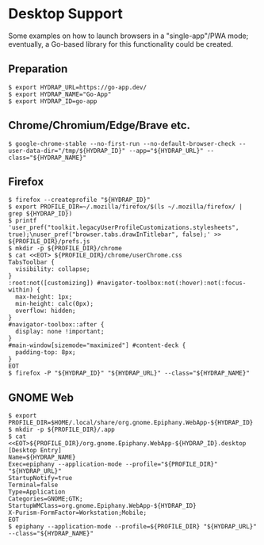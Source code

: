 # Desktop Support

Some examples on how to launch browsers in a "single-app"/PWA mode; eventually, a Go-based library for this functionality could be created.

## Preparation

```shell
$ export HYDRAP_URL=https://go-app.dev/
$ export HYDRAP_NAME="Go-App"
$ export HYDRAP_ID=go-app
```

## Chrome/Chromium/Edge/Brave etc.

```shell
$ google-chrome-stable --no-first-run --no-default-browser-check --user-data-dir="/tmp/${HYDRAP_ID}" --app="${HYDRAP_URL}" --class="${HYDRAP_NAME}"
```

## Firefox

```shell
$ firefox --createprofile "${HYDRAP_ID}"
$ export PROFILE_DIR=~/.mozilla/firefox/$(ls ~/.mozilla/firefox/ | grep ${HYDRAP_ID})
$ printf 'user_pref("toolkit.legacyUserProfileCustomizations.stylesheets", true);\nuser_pref("browser.tabs.drawInTitlebar", false);' >> ${PROFILE_DIR}/prefs.js
$ mkdir -p ${PROFILE_DIR}/chrome
$ cat <<EOT> ${PROFILE_DIR}/chrome/userChrome.css
TabsToolbar {
  visibility: collapse;
}
:root:not([customizing]) #navigator-toolbox:not(:hover):not(:focus-within) {
  max-height: 1px;
  min-height: calc(0px);
  overflow: hidden;
}
#navigator-toolbox::after {
  display: none !important;
}
#main-window[sizemode="maximized"] #content-deck {
  padding-top: 8px;
}
EOT
$ firefox -P "${HYDRAP_ID}" "${HYDRAP_URL}" --class="${HYDRAP_NAME}"
```

## GNOME Web

```shell
$ export PROFILE_DIR=$HOME/.local/share/org.gnome.Epiphany.WebApp-${HYDRAP_ID}
$ mkdir -p ${PROFILE_DIR}/.app
$ cat <<EOT>${PROFILE_DIR}/org.gnome.Epiphany.WebApp-${HYDRAP_ID}.desktop
[Desktop Entry]
Name=${HYDRAP_NAME}
Exec=epiphany --application-mode --profile="${PROFILE_DIR}" "${HYDRAP_URL}"
StartupNotify=true
Terminal=false
Type=Application
Categories=GNOME;GTK;
StartupWMClass=org.gnome.Epiphany.WebApp-${HYDRAP_ID}
X-Purism-FormFactor=Workstation;Mobile;
EOT
$ epiphany --application-mode --profile=${PROFILE_DIR} "${HYDRAP_URL}" --class="${HYDRAP_NAME}"
```
